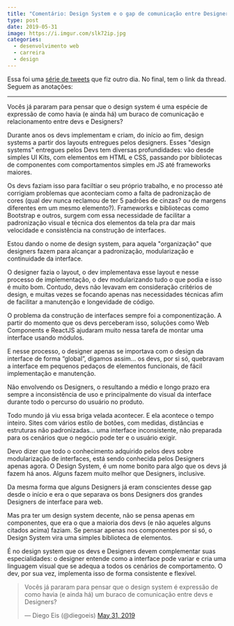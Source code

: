 ```yaml
---
title: "Comentário: Design System e o gap de comunicação entre Designers e Devs"
type: post
date: 2019-05-31
image: https://i.imgur.com/slk72ip.jpg
categories:
  - desenvolvimento web
  - carreira
  - design
---
```


Essa foi uma [série de tweets](https://twitter.com/diegoeis/status/1134339782149058560) que fiz outro dia. No final, tem o link da thread. Seguem as anotações:

----

Vocês já pararam para pensar que o design system é uma espécie de expressão de como havia (e ainda há) um buraco de comunicação e relacionamento entre devs e Designers?

Durante anos os devs implementam e criam, do início ao fim, design systems a partir dos layouts entregues pelos designers. Esses "design systems" entregues pelos Devs tem diversas profundidades: vão desde simples UI Kits, com elementos em HTML e CSS, passando por bibliotecas de componentes com comportamentos simples em JS até frameworks maiores.

Os devs faziam isso para faciltiar o seu próprio trabalho, e no processo até corrigiam problemas que aconteciam como a falta de padronização de cores (qual dev nunca reclamou de ter 5 padrões de cinzas? ou de margens diferentes em um mesmo elemento?). Frameworks e bibliotecas como Bootstrap e outros, surgem com essa necessidade de facilitar a padronização visual e técnica dos elementos da tela pra dar mais velocidade e consistência na construção de interfaces.

Estou dando o nome de design system, para aquela "organização" que designers fazem para alcançar a padronização, modularização e continuidade da interface.

O designer fazia o layout, o dev implementava esse layout e nesse processo de implementação, o dev modularizando tudo o que podia e isso é muito bom. Contudo, devs não levavam em consideração critérios de design, e muitas vezes se focando apenas nas necessidades técnicas afim de facilitar a manutenção e longevidade de código.

O problema da construção de interfaces sempre foi a componentização. A partir do momento que os devs perceberam isso, soluções como Web Components e ReactJS ajudaram muito nessa tarefa de montar uma interface usando módulos.

E nesse processo, o designer apenas se importava com o design da interface de forma “global”, digamos assim... os devs, por si só, quebravam a interface em pequenos pedaços de elementos funcionais, de fácil implementação e manutenção.

Não envolvendo os Designers, o resultando a médio e longo prazo era sempre a inconsistência de uso e principalmente do visual da interface durante todo o percurso do usuário no produto.

Todo mundo já viu essa briga velada acontecer. E ela acontece o tempo inteiro. Sites com vários estilo de botões, com medidas, distâncias e estruturas não padronizadas... uma interface inconsistente, não preparada para os cenários que o negócio pode ter e o usuário exigir.

Devo dizer que todo o conhecimento adquirido pelos devs sobre modularização de interfaces, está sendo conhecida pelos Designers apenas agora. O Design System, é um nome bonito para algo que os devs já fazem há anos. Alguns fazem muito melhor que Designers, inclusive.

Da mesma forma que alguns Designers já eram conscientes desse gap desde o início e era o que separava os bons Designers dos grandes Designers de interface para web.

Mas pra ter um design system decente, não se pensa apenas em componentes, que era o que a maioria dos devs (e não aqueles alguns citados acima) faziam. Se pensar apenas nos componentes por si só, o Design System vira uma simples biblioteca de elementos.

É no design system que os devs e Designers devem complementar suas especialidades: o designer entende como a interface pode variar e cria uma linguagem visual que se adequa a todos os cenários de comportamento. O dev, por sua vez, implementa isso de forma consistente e flexível.

<blockquote class="twitter-tweet"><p lang="pt" dir="ltr">Vocês já pararam para pensar que o design system é expressão de como havia (e ainda há) um buraco de comunicação entre devs e Designers?</p>&mdash; Diego Eis (@diegoeis) <a href="https://twitter.com/diegoeis/status/1134339782149058560?ref_src=twsrc%5Etfw">May 31, 2019</a></blockquote> <script async src="https://platform.twitter.com/widgets.js" charset="utf-8"></script>